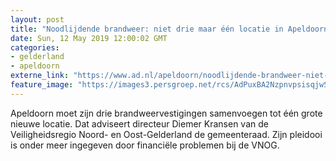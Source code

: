 ```yaml
---
layout: post
title: "Noodlijdende brandweer: niet drie maar één locatie in Apeldoorn"
date: Sun, 12 May 2019 12:00:02 GMT
categories: 
- gelderland 
- apeldoorn 
externe_link: "https://www.ad.nl/apeldoorn/noodlijdende-brandweer-niet-drie-maar-een-locatie-in-apeldoorn~aa66cf1a/"
feature_image: "https://images3.persgroep.net/rcs/AdPuxBA2NzpnvpsisqjwSs8xG_8/diocontent/119692168/_fitwidth/400/?appId=21791a8992982cd8da851550a453bd7f&quality=0.7"
---
```


Apeldoorn moet zijn drie brandweervestigingen samenvoegen tot één grote nieuwe locatie. Dat adviseert directeur Diemer Kransen van de Veiligheidsregio Noord- en Oost-Gelderland de gemeenteraad. Zijn pleidooi is onder meer ingegeven door financiële problemen bij de VNOG.
